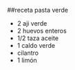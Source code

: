 ##receta pasta verde

 - 2 aji verde
 - 2 huevos enteros
 - 1/2 taza aceite
 - 1 caldo verde
 - cilantro
 - 1 limón
